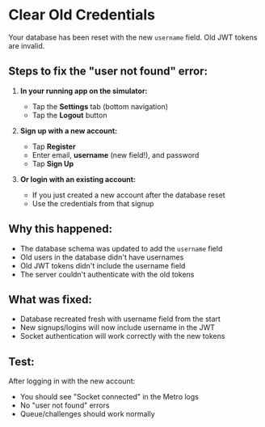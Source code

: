 # Clear Old Credentials

Your database has been reset with the new `username` field. Old JWT tokens are invalid.

## Steps to fix the "user not found" error:

1. **In your running app on the simulator:**
   - Tap the **Settings** tab (bottom navigation)
   - Tap the **Logout** button
   
2. **Sign up with a new account:**
   - Tap **Register**
   - Enter email, **username** (new field!), and password
   - Tap **Sign Up**

3. **Or login with an existing account:**
   - If you just created a new account after the database reset
   - Use the credentials from that signup

## Why this happened:

- The database schema was updated to add the `username` field
- Old users in the database didn't have usernames
- Old JWT tokens didn't include the username field
- The server couldn't authenticate with the old tokens

## What was fixed:

- Database recreated fresh with username field from the start
- New signups/logins will now include username in the JWT
- Socket authentication will work correctly with the new tokens

## Test:

After logging in with the new account:
- You should see "Socket connected" in the Metro logs
- No "user not found" errors
- Queue/challenges should work normally

